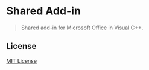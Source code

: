 # Shared Add-in

> Shared add-in for Microsoft Office in Visual C++.


## License

[MIT License](LICENSE.txt)
